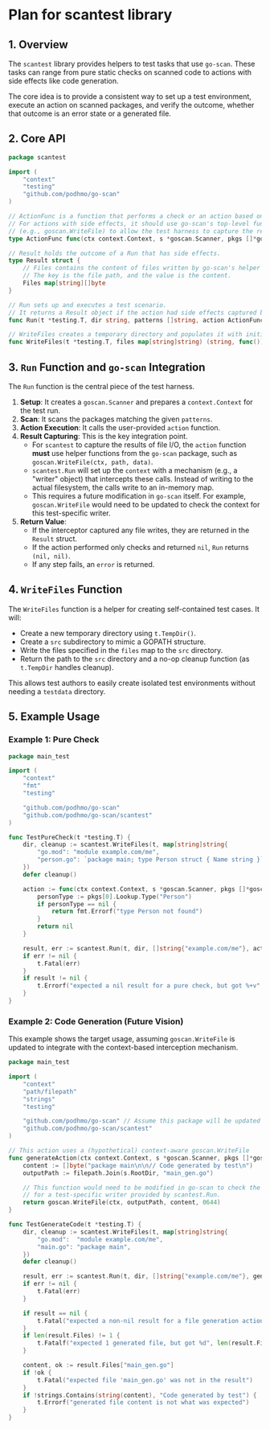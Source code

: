 # Plan for scantest library

## 1. Overview

The `scantest` library provides helpers to test tasks that use `go-scan`. These tasks can range from pure static checks on scanned code to actions with side effects like code generation.

The core idea is to provide a consistent way to set up a test environment, execute an action on scanned packages, and verify the outcome, whether that outcome is an error state or a generated file.

## 2. Core API

```go
package scantest

import (
	"context"
	"testing"
	"github.com/podhmo/go-scan"
)

// ActionFunc is a function that performs a check or an action based on scan results.
// For actions with side effects, it should use go-scan's top-level functions
// (e.g., goscan.WriteFile) to allow the test harness to capture the results.
type ActionFunc func(ctx context.Context, s *goscan.Scanner, pkgs []*goscan.Package) error

// Result holds the outcome of a Run that has side effects.
type Result struct {
	// Files contains the content of files written by go-scan's helper functions.
	// The key is the file path, and the value is the content.
	Files map[string][]byte
}

// Run sets up and executes a test scenario.
// It returns a Result object if the action had side effects captured by the harness.
func Run(t *testing.T, dir string, patterns []string, action ActionFunc) (*Result, error)

// WriteFiles creates a temporary directory and populates it with initial files.
func WriteFiles(t *testing.T, files map[string]string) (string, func())
```

## 3. `Run` Function and `go-scan` Integration

The `Run` function is the central piece of the test harness.

1.  **Setup**: It creates a `goscan.Scanner` and prepares a `context.Context` for the test run.
2.  **Scan**: It scans the packages matching the given `patterns`.
3.  **Action Execution**: It calls the user-provided `action` function.
4.  **Result Capturing**: This is the key integration point.
    *   For `scantest` to capture the results of file I/O, the `action` function **must** use helper functions from the `go-scan` package, such as `goscan.WriteFile(ctx, path, data)`.
    *   `scantest.Run` will set up the `context` with a mechanism (e.g., a "writer" object) that intercepts these calls. Instead of writing to the actual filesystem, the calls write to an in-memory map.
    *   This requires a future modification in `go-scan` itself. For example, `goscan.WriteFile` would need to be updated to check the context for this test-specific writer.
5.  **Return Value**:
    *   If the interceptor captured any file writes, they are returned in the `Result` struct.
    -   If the action performed only checks and returned `nil`, `Run` returns `(nil, nil)`.
    *   If any step fails, an `error` is returned.

## 4. `WriteFiles` Function

The `WriteFiles` function is a helper for creating self-contained test cases. It will:

*   Create a new temporary directory using `t.TempDir()`.
*   Create a `src` subdirectory to mimic a GOPATH structure.
*   Write the files specified in the `files` map to the `src` directory.
*   Return the path to the `src` directory and a no-op cleanup function (as `t.TempDir` handles cleanup).

This allows test authors to easily create isolated test environments without needing a `testdata` directory.

## 5. Example Usage

### Example 1: Pure Check

```go
package main_test

import (
	"context"
	"fmt"
	"testing"

	"github.com/podhmo/go-scan"
	"github.com/podhmo/go-scan/scantest"
)

func TestPureCheck(t *testing.T) {
	dir, cleanup := scantest.WriteFiles(t, map[string]string{
		"go.mod": "module example.com/me",
		"person.go": `package main; type Person struct { Name string }`,
	})
	defer cleanup()

	action := func(ctx context.Context, s *goscan.Scanner, pkgs []*goscan.Package) error {
		personType := pkgs[0].Lookup.Type("Person")
		if personType == nil {
			return fmt.Errorf("type Person not found")
		}
		return nil
	}

	result, err := scantest.Run(t, dir, []string{"example.com/me"}, action)
	if err != nil {
		t.Fatal(err)
	}
	if result != nil {
		t.Errorf("expected a nil result for a pure check, but got %+v", result)
	}
}
```

### Example 2: Code Generation (Future Vision)

This example shows the target usage, assuming `goscan.WriteFile` is updated to integrate with the context-based interception mechanism.

```go
package main_test

import (
	"context"
	"path/filepath"
	"strings"
	"testing"

	"github.com/podhmo/go-scan" // Assume this package will be updated
	"github.com/podhmo/go-scan/scantest"
)

// This action uses a (hypothetical) context-aware goscan.WriteFile
func generateAction(ctx context.Context, s *goscan.Scanner, pkgs []*goscan.Package) error {
	content := []byte("package main\n\n// Code generated by test\n")
	outputPath := filepath.Join(s.RootDir, "main_gen.go")

	// This function would need to be modified in go-scan to check the context
	// for a test-specific writer provided by scantest.Run.
	return goscan.WriteFile(ctx, outputPath, content, 0644)
}

func TestGenerateCode(t *testing.T) {
	dir, cleanup := scantest.WriteFiles(t, map[string]string{
		"go.mod":  "module example.com/me",
		"main.go": "package main",
	})
	defer cleanup()

	result, err := scantest.Run(t, dir, []string{"example.com/me"}, generateAction)
	if err != nil {
		t.Fatal(err)
	}

	if result == nil {
		t.Fatal("expected a non-nil result for a file generation action")
	}
	if len(result.Files) != 1 {
		t.Fatalf("expected 1 generated file, but got %d", len(result.Files))
	}

	content, ok := result.Files["main_gen.go"]
	if !ok {
		t.Fatal("expected file 'main_gen.go' was not in the result")
	}
	if !strings.Contains(string(content), "Code generated by test") {
		t.Errorf("generated file content is not what was expected")
	}
}
```
